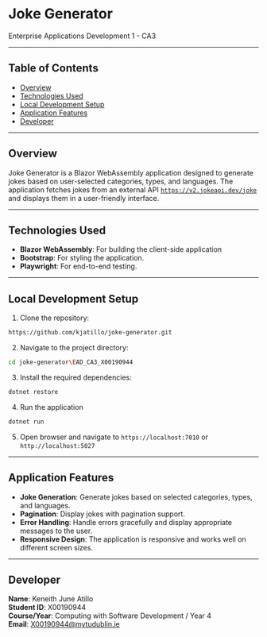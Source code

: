 # Joke Generator
Enterprise Applications Development 1 - CA3

---

## Table of Contents

* [Overview](#overview)
* [Technologies Used](#technologies-used)
* [Local Development Setup](#local-development-setup)
* [Application Features](#application-features)
* [Developer](#developer)

---

## Overview
Joke Generator is a Blazor WebAssembly application designed to generate jokes based on user-selected categories, types, and languages. The application fetches jokes from an external API [`https://v2.jokeapi.dev/joke`](https://v2.jokeapi.dev/joke/) and displays them in a user-friendly interface.

---

## Technologies Used
- **Blazor WebAssembly**: For building the client-side application
- **Bootstrap**: For styling the application.
- **Playwright**: For end-to-end testing.

---

## Local Development Setup
1. Clone the repository:
```bash
https://github.com/kjatillo/joke-generator.git
```

2. Navigate to the project directory:
```bash
cd joke-generator\EAD_CA3_X00190944
```

3. Install the required dependencies:
```bash
dotnet restore
```

4. Run the application
```bash
dotnet run
```

5. Open browser and navigate to `https://localhost:7010` or `http://localhost:5027`

---

## Application Features
- **Joke Generation**: Generate jokes based on selected categories, types, and languages.
- **Pagination**: Display jokes with pagination support.
- **Error Handling**: Handle errors gracefully and display appropriate messages to the user.
- **Responsive Design**: The application is responsive and works well on different screen sizes.

---

## Developer
**Name**: Keneith June Atillo <br />
**Student ID**: X00190944 <br />
**Course/Year**: Computing with Software Development / Year 4 <br />
**Email**: X00190944@mytudublin.ie
